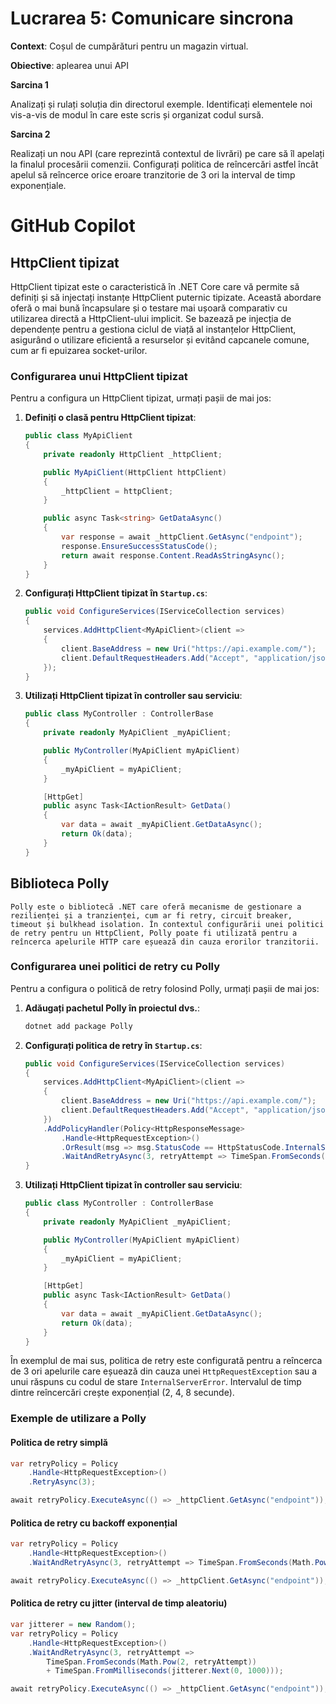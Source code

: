 # Lucrarea 5: Comunicare sincrona

**Context**: Coșul de cumpărături pentru un magazin virtual. 

**Obiective**: aplearea unui API

**Sarcina 1**

Analizați și rulați soluția din directorul exemple. Identificați elementele noi vis-a-vis de modul în care este scris și organizat codul sursă.

**Sarcina 2**

Realizați un nou API (care reprezintă contextul de livrări) pe care să îl apelați la finalul procesării comenzii. Configurați politica de reîncercări astfel încât apelul să reîncerce orice eroare tranzitorie de 3 ori la interval de timp exponențiale.

# GitHub Copilot

## HttpClient tipizat

HttpClient tipizat este o caracteristică în .NET Core care vă permite să definiți și să injectați instanțe HttpClient puternic tipizate. Această abordare oferă o mai bună încapsulare și o testare mai ușoară comparativ cu utilizarea directă a HttpClient-ului implicit. Se bazează pe injecția de dependențe pentru a gestiona ciclul de viață al instanțelor HttpClient, asigurând o utilizare eficientă a resurselor și evitând capcanele comune, cum ar fi epuizarea socket-urilor.

### Configurarea unui HttpClient tipizat

Pentru a configura un HttpClient tipizat, urmați pașii de mai jos:

1. **Definiți o clasă pentru HttpClient tipizat**:
    ```csharp
    public class MyApiClient
    {
        private readonly HttpClient _httpClient;

        public MyApiClient(HttpClient httpClient)
        {
            _httpClient = httpClient;
        }

        public async Task<string> GetDataAsync()
        {
            var response = await _httpClient.GetAsync("endpoint");
            response.EnsureSuccessStatusCode();
            return await response.Content.ReadAsStringAsync();
        }
    }
    ```

2. **Configurați HttpClient tipizat în `Startup.cs`**:
    ```csharp
    public void ConfigureServices(IServiceCollection services)
    {
        services.AddHttpClient<MyApiClient>(client =>
        {
            client.BaseAddress = new Uri("https://api.example.com/");
            client.DefaultRequestHeaders.Add("Accept", "application/json");
        });
    }
    ```

3. **Utilizați HttpClient tipizat în controller sau serviciu**:
    ```csharp
    public class MyController : ControllerBase
    {
        private readonly MyApiClient _myApiClient;

        public MyController(MyApiClient myApiClient)
        {
            _myApiClient = myApiClient;
        }

        [HttpGet]
        public async Task<IActionResult> GetData()
        {
            var data = await _myApiClient.GetDataAsync();
            return Ok(data);
        }
    }
    ```

## Biblioteca Polly

    Polly este o bibliotecă .NET care oferă mecanisme de gestionare a rezilienței și a tranzienței, cum ar fi retry, circuit breaker, timeout și bulkhead isolation. În contextul configurării unei politici de retry pentru un HttpClient, Polly poate fi utilizată pentru a reîncerca apelurile HTTP care eșuează din cauza erorilor tranzitorii.

### Configurarea unei politici de retry cu Polly

Pentru a configura o politică de retry folosind Polly, urmați pașii de mai jos:

1. **Adăugați pachetul Polly în proiectul dvs.**:
    ```bash
    dotnet add package Polly
    ```

2. **Configurați politica de retry în `Startup.cs`**:
    ```csharp
    public void ConfigureServices(IServiceCollection services)
    {
        services.AddHttpClient<MyApiClient>(client =>
        {
            client.BaseAddress = new Uri("https://api.example.com/");
            client.DefaultRequestHeaders.Add("Accept", "application/json");
        })
        .AddPolicyHandler(Policy<HttpResponseMessage>
            .Handle<HttpRequestException>()
            .OrResult(msg => msg.StatusCode == HttpStatusCode.InternalServerError)
            .WaitAndRetryAsync(3, retryAttempt => TimeSpan.FromSeconds(Math.Pow(2, retryAttempt))));
    }
    ```

3. **Utilizați HttpClient tipizat în controller sau serviciu**:
    ```csharp
    public class MyController : ControllerBase
    {
        private readonly MyApiClient _myApiClient;

        public MyController(MyApiClient myApiClient)
        {
            _myApiClient = myApiClient;
        }

        [HttpGet]
        public async Task<IActionResult> GetData()
        {
            var data = await _myApiClient.GetDataAsync();
            return Ok(data);
        }
    }
    ```

În exemplul de mai sus, politica de retry este configurată pentru a reîncerca de 3 ori apelurile care eșuează din cauza unei `HttpRequestException` sau a unui răspuns cu codul de stare `InternalServerError`. Intervalul de timp dintre reîncercări crește exponențial (2, 4, 8 secunde).

### Exemple de utilizare a Polly

#### Politica de retry simplă
```csharp
var retryPolicy = Policy
    .Handle<HttpRequestException>()
    .RetryAsync(3);

await retryPolicy.ExecuteAsync(() => _httpClient.GetAsync("endpoint"));
```

#### Politica de retry cu backoff exponențial
```csharp
var retryPolicy = Policy
    .Handle<HttpRequestException>()
    .WaitAndRetryAsync(3, retryAttempt => TimeSpan.FromSeconds(Math.Pow(2, retryAttempt)));

await retryPolicy.ExecuteAsync(() => _httpClient.GetAsync("endpoint"));
```

#### Politica de retry cu jitter (interval de timp aleatoriu)
```csharp
var jitterer = new Random();
var retryPolicy = Policy
    .Handle<HttpRequestException>()
    .WaitAndRetryAsync(3, retryAttempt => 
        TimeSpan.FromSeconds(Math.Pow(2, retryAttempt)) 
        + TimeSpan.FromMilliseconds(jitterer.Next(0, 1000)));

await retryPolicy.ExecuteAsync(() => _httpClient.GetAsync("endpoint"));
```